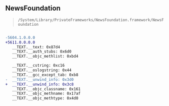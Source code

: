 ## NewsFoundation

> `/System/Library/PrivateFrameworks/NewsFoundation.framework/NewsFoundation`

```diff

-5604.1.0.0.0
+5611.0.0.0.0
   __TEXT.__text: 0x87d4
   __TEXT.__auth_stubs: 0x6d0
   __TEXT.__objc_methlist: 0xbd4

   __TEXT.__cstring: 0xc16
   __TEXT.__oslogstring: 0x44
   __TEXT.__gcc_except_tab: 0xb8
-  __TEXT.__unwind_info: 0x3d0
+  __TEXT.__unwind_info: 0x3c8
   __TEXT.__objc_classname: 0x161
   __TEXT.__objc_methname: 0x17af
   __TEXT.__objc_methtype: 0x4d0

```
